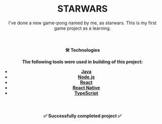 <h1 align="center"> STARWARS </h1>

<p align="center">     I've done a new game-pong named by me, as starwars. This is my first game project as a learning. 
    </p>

<br>
<h4 align="center"> 🛠 Technologies

The following tools were used in building of this project:
    <br>

- [Java](https://www.java.com/)
- [Node.js](https://nodejs.org/en/)
- [React](https://pt-br.reactjs.org/)
- [React Native](https://reactnative.dev/)
- [TypeScript](https://www.typescriptlang.org/)
    </h4>
<br>

<h4 align="center"> 
    ✅  Successfully completed project  ✅
</h4>




